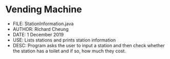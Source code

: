 # Vending Machine
 * FILE:    StationInformation.java
 * AUTHOR:  Richard Cheung
 * DATE:    1 December 2019
 * USE:     Lists stations and prints station information
 * DESC:    Program asks the user to input a station and then check
            whether the station has a toilet and if so, how much they cost.
